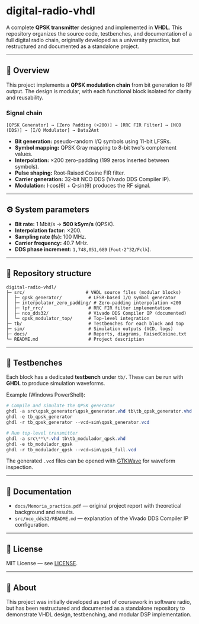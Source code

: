# digital-radio-vhdl

A complete **QPSK transmitter** designed and implemented in **VHDL**. This repository organizes the source code, testbenches, and documentation of a full digital radio chain, originally developed as a university practice, but restructured and documented as a standalone project.

---

## 📡 Overview
This project implements a **QPSK modulation chain** from bit generation to RF output. The design is modular, with each functional block isolated for clarity and reusability.

### Signal chain
```
[QPSK Generator] → [Zero Padding (×200)] → [RRC FIR Filter] → [NCO (DDS)] → [I/Q Modulator] → Data2Ant
```

- **Bit generation:** pseudo-random I/Q symbols using 11-bit LFSRs.
- **Symbol mapping:** QPSK Gray mapping to 8-bit two's complement values.
- **Interpolation:** ×200 zero-padding (199 zeros inserted between symbols).
- **Pulse shaping:** Root-Raised Cosine FIR filter.
- **Carrier generation:** 32-bit NCO DDS (Vivado DDS Compiler IP).
- **Modulation:** I·cos(θ) + Q·sin(θ) produces the RF signal.

---

## ⚙️ System parameters
- **Bit rate:** 1 Mbit/s → **500 kSym/s** (QPSK).
- **Interpolation factor:** ×200.
- **Sampling rate (fs):** 100 MHz.
- **Carrier frequency:** 40.7 MHz.
- **DDS phase increment:** `1,748,051,689` (`Fout·2^32/Fclk`).

---

## 📂 Repository structure
```
digital-radio-vhdl/
├─ src/                       # VHDL source files (modular blocks)
│  ├─ qpsk_generator/          # LFSR-based I/Q symbol generator
│  ├─ interpolator_zero_padding/ # Zero-padding interpolation ×200
│  ├─ lpf_rrc/                 # RRC FIR filter implementation
│  ├─ nco_dds32/               # Vivado DDS Compiler IP (documented)
│  └─ qpsk_modulator_top/      # Top-level integration
├─ tb/                         # Testbenches for each block and top
├─ sim/                        # Simulation outputs (VCD, logs)
├─ docs/                       # Reports, diagrams, RaisedCosine.txt
└─ README.md                   # Project description
```

---

## 🧪 Testbenches
Each block has a dedicated **testbench** under `tb/`. These can be run with **GHDL** to produce simulation waveforms.

Example (Windows PowerShell):
```powershell
# Compile and simulate the QPSK generator
ghdl -a src\qpsk_generator\qpsk_generator.vhd tb\tb_qpsk_generator.vhd
ghdl -e tb_qpsk_generator
ghdl -r tb_qpsk_generator --vcd=sim\qpsk_generator.vcd

# Run top-level transmitter
ghdl -a src\**\*.vhd tb\tb_modulador_qpsk.vhd
ghdl -e tb_modulador_qpsk
ghdl -r tb_modulador_qpsk --vcd=sim\qpsk_full.vcd
```
The generated `.vcd` files can be opened with [GTKWave](http://gtkwave.sourceforge.net/) for waveform inspection.

---

## 📖 Documentation
- `docs/Memoria_practica.pdf` — original project report with theoretical background and results.
- `src/nco_dds32/README.md` — explanation of the Vivado DDS Compiler IP configuration.

---

## 📜 License
MIT License — see [LICENSE](LICENSE).

---

## 🙋 About
This project was initially developed as part of coursework in software radio, but has been restructured and documented as a standalone repository to demonstrate VHDL design, testbenching, and modular DSP implementation.
